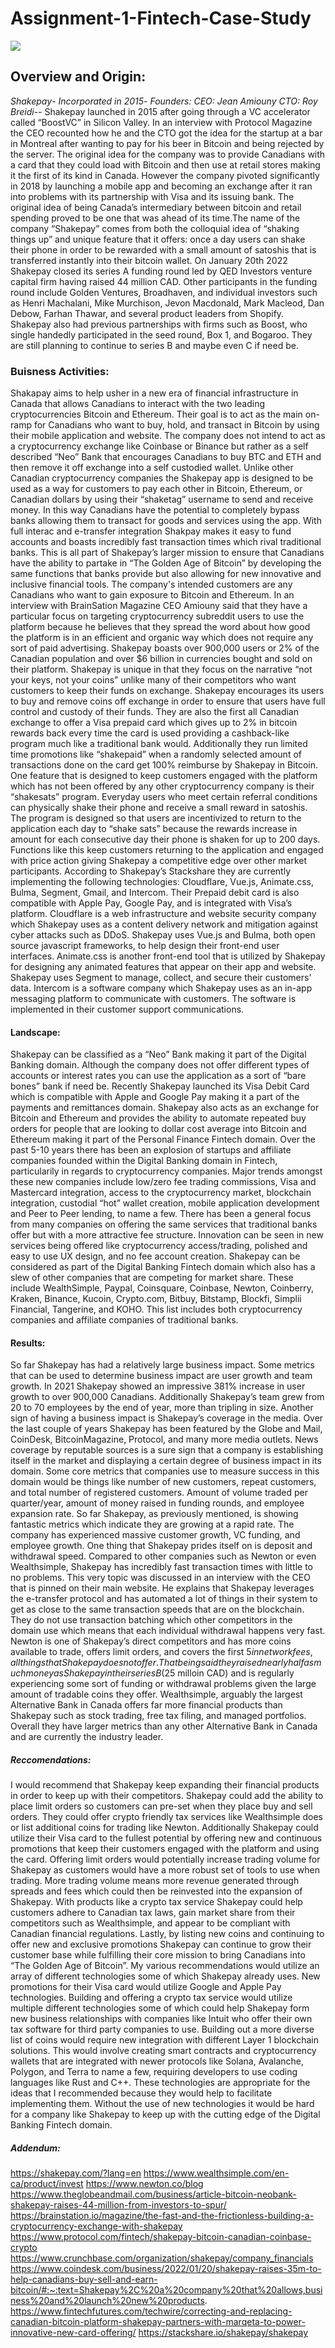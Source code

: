 # Assignment-1-Fintech-Case-Study
![](https://github.com/Giggins/Assignment-1-Fintech-Case-Study/blob/main/Shakepay%20Logo.jpeg?raw=true)
## Overview and Origin:
*Shakepay*-
*Incorporated in 2015*-
*Founders: CEO: Jean Amiouny  CTO: Roy Breidi*--
Shakepay launched in 2015 after going through a VC accelerator called “BoostVC” in Silicon Valley. In an interview with Protocol Magazine the CEO recounted how he and the CTO got the idea for the startup at a bar in Montreal after wanting to pay for his beer in Bitcoin and being rejected by the server. The original idea for the company was to provide Canadians with a card that they could load with Bitcoin and then use at retail stores making it the first of its kind in Canada. However the company pivoted significantly in 2018 by launching a mobile app and becoming an exchange after it ran into problems with its partnership with Visa and its issuing bank. The original idea of being Canada’s intermediary between bitcoin and retail spending proved to be one that was ahead of its time.The name of the company “Shakepay” comes from both the colloquial idea of “shaking things up”  and unique feature that it offers: once a day users can shake their phone in order to be rewarded with a small amount of satoshis that is transferred instantly into their bitcoin wallet. 
On January 20th 2022 Shakepay closed its series A funding round led by QED Investors venture capital firm having raised 44 million CAD. Other participants in the funding round include Golden Ventures, Broadhaven, and individual investors such as Henri Machalani, Mike Murchison, Jevon Macdonald, Mark Macleod, Dan Debow, Farhan Thawar, and several product leaders from Shopify. Shakepay also had previous partnerships with firms such as Boost, who single handedly participated in the seed round,  Box 1, and Bogaroo. They are still planning to continue to series B and maybe even C if need be. 
### Buisness Activities: 
Shakapay aims to help usher in a new era of financial infrastructure in Canada that allows Canadians to interact with the two leading cryptocurrencies Bitcoin and Ethereum. Their goal is to act as the main on-ramp for Canadians who want to buy, hold, and transact in Bitcoin by using their mobile application and website. The company does not intend to act as a cryptocurrency exchange like Coinbase or Binance but rather as a self described “Neo” Bank that encourages Canadians to buy BTC and ETH and then remove it off exchange into a self custodied wallet. Unlike other Canadian cryptocurrency companies the Shakepay app is designed to be used as a way for customers to pay each other in Bitcoin, Ethereum, or Canadian dollars by using their “shaketag” username to send and receive money. In this way Canadians have the potential to completely bypass banks allowing them to transact for goods and services using the app. With full interac and e-transfer integration Shakpay makes it easy to fund accounts and boasts incredibly fast transaction times which rival traditional banks. This is all part of Shakepay’s larger mission to ensure that Canadians have the ability to partake in “The Golden Age of Bitcoin” by developing the same functions that banks provide but also allowing for new innovative and inclusive financial tools. 
The company's intended customers are any Canadians who want to gain exposure to Bitcoin and Ethereum. In an interview with BrainSation Magazine CEO Amiouny said that they have a particular focus on targeting cryptocurrency subreddit users to use the platform because he believes that they spread the word about how good the platform is in an efficient and organic way which does not require any sort of paid advertising. Shakepay boasts over 900,000 users or 2% of the Canadian population and over $6 billion in currencies bought and sold on their platform. 
Shakepay is unique in that they focus on the narrative “not your keys, not your coins” unlike many of their competitors who want customers to keep their funds on exchange. Shakepay encourages its users to buy and remove coins off exchange in order to ensure that users have full control and custody of their funds. They are also the first all Canadian exchange to offer a Visa prepaid card which gives up to 2% in bitcoin rewards back every time the card is used providing a cashback-like program much like a traditional bank would. Additionally they run limited time promotions like “shakepaid” when a randomly selected amount of transactions done on the card get 100% reimburse by Shakepay in Bitcoin. One feature that is designed to keep customers engaged with the platform which has not been offered by any other cryptocurrency company is their “shakesats” program. Everyday users who meet certain referral conditions can physically shake their phone and receive a small reward in satoshis. The program is designed so that users are incentivized to return to the application each day to “shake sats” because the rewards increase in amount for each consecutive day their phone is shaken for up to 200 days. Functions like this keep customers returning to the application and engaged with price action giving Shakepay a competitive edge over other market participants. 
According to Shakepay’s Stackshare they are currently implementing the following technologies: Cloudflare, Vue.js, Animate.css, Bulma, Segment, Gmail, and Intercom. Their Prepaid debit card is also compatible with Apple Pay, Google Pay, and is integrated with Visa’s platform. Cloudflare is a web infrastructure and website security company which Shakepay uses as a content delivery network and mitigation against cyber attacks such as DDoS. Shakepay uses Vue.js and Bulma, both open source javascript frameworks, to help design their front-end user interfaces. Animate.css is another front-end tool that is utilized by Shakepay for designing any animated features that appear on their app and website. Shakepay uses Segment to manage, collect, and secure their customers' data. Intercom is a software company which Shakepay uses as an in-app messaging platform to communicate with customers. The software is implemented in their customer support communications. 
#### Landscape:
Shakepay can be classified as a “Neo” Bank making it part of the Digital Banking domain. Although the company does not offer different types of accounts or interest rates you can use the application as a sort of “bare bones” bank if need be. Recently Shakepay launched its Visa Debit Card which is compatible with Apple and Google Pay making it a part of the payments and remittances domain. Shakepay also acts as an exchange for Bitcoin and Ethereum and provides the ability to automate repeated buy orders for people that are looking to dollar cost average into Bitcoin and Ethereum making it part of the Personal Finance Fintech domain.
Over the past 5-10 years there has been an explosion of startups and affiliate companies founded within the Digital Banking domain in Fintech, particularily in regards to cryptocurrency companies. Major trends amongst these new companies include low/zero fee trading commissions, Visa and Mastercard integration, access to the cryptocurrency market, blockchain integration, custodial “hot” wallet creation, mobile application development and Peer to Peer lending, to name a few. There has been a general focus from many companies on offering the same services that traditional banks offer but with a more attractive fee structure. Innovation can be seen in new services being offered like cryptocurrency access/trading, polished and easy to use UX design, and no fee account creation. 
Shakepay can be considered as part of the Digital Banking Fintech domain which also has a slew of other companies that are competing for market share. These include WealthSimple, Paypal, Coinsquare, Coinbase, Newton, Coinberry, Kraken, Binance, Kucoin, Crypto.com, Bitbuy, Bitstamp, Blockfi, Simplii Financial, Tangerine, and KOHO. This list includes both cryptocurrency companies and affiliate companies of traditional banks.
#### Results:
So far Shakepay has had a relatively large business impact. Some metrics that can be used to determine business impact are user growth and team growth. In 2021 Shakepay showed an impressive 381% increase in user growth to over 900,000 Canadians. Additionally Shakepay’s team grew from 20 to 70 employees by the end of year, more than tripling in size. Another sign of having a business impact is Shakepay’s coverage in the media. Over the last couple of years Shakepay has been featured by the Globe and Mail, CoinDesk, BitcoinMagazine, Protocol, and many more media outlets. News coverage by reputable sources is a sure sign that a company is establishing itself in the market and displaying a certain degree of business impact in its domain. 
Some core metrics that companies use to measure success in this domain would be things like number of new customers, repeat customers, and total number of registered customers. Amount of volume traded per quarter/year, amount of money raised in funding rounds, and employee expansion rate.  So far Shakepay, as previously mentioned, is showing fantastic metrics which indicate they are growing at a rapid rate. The company has experienced massive customer growth, VC funding, and employee growth.
One thing that Shakepay prides itself on is deposit and withdrawal speed. Compared to other companies such as Newton or even Wealthsimple, Shakepay has incredibly fast transaction times with little to no problems. This very topic was discussed in an interview with the CEO that is pinned on their main website. He explains that Shakepay leverages the e-transfer protocol and has automated a lot of things in their system to get as close to the same transaction speeds that are on the blockchain. They do not use transaction batching which other competitors in the domain use which means that each individual withdrawal happens very fast. Newton is one of Shakepay’s direct competitors and has more coins available to trade, offers limit orders, and covers the first $5 in network fees, all things that Shakepay does not offer. That being said they raised nearly half as much money as Shakepay in their series B ($25 milloin CAD) and is regularly experiencing some sort of funding or withdrawal problems given the large amount of tradable coins they offer. Wealthsimple, arguably the largest Alternative Bank in Canada offers far more financial products than Shakepay such as stock trading, free tax filing, and managed portfolios. Overall they have larger metrics than any other Alternative Bank in Canada and are currently the industry leader.
##### Reccomendations:
I would recommend that Shakepay keep expanding their financial products in order to keep up with their competitors. Shakepay could add the ability to place limit orders so customers can pre-set when they place buy and sell orders. They could offer crypto friendly tax services like Wealthsimple does or list additional coins for trading like Newton. Additionally Shakepay could utilize their Visa card to the fullest potential by offering new and continuous promotions that keep their customers engaged with the platform and using the card. 
Offering limit orders would potentially increase trading volume for Shakepay as customers would have a more robust set of tools to use when trading. More trading volume means more revenue generated through spreads and fees which could then be reinvested into the expansion of Shakepay. With products like a crypto tax service Shakepay could help customers adhere to Canadian tax laws, gain market share from their competitors such as Wealthsimple, and appear to be compliant with Canadian financial regulations. Lastly, by listing new coins and continuing to offer new and exclusive promotions Shakepay can continue to grow their customer base while fulfilling their core mission to bring Canadians into “The Golden Age of Bitcoin”.
My various recommendations would utilize an array of different technologies some of which Shakepay already uses. New promotions for their Visa card would utilize Google and Apple Pay technologies. Building and offering a crypto tax service would utilize multiple different technologies some of which could help Shakepay form new business relationships with companies like Intuit who offer their own tax software for third party companies to use. Building out a more diverse list of coins would require new integration with different Layer 1 blockchain solutions. This would involve creating smart contracts and cryptocurrency wallets that are integrated with newer protocols like Solana, Avalanche, Polygon, and Terra to name a few, requiring developers to use coding languages like Rust and C++.
These technologies are appropriate for the ideas that I recommended because they would help to facilitate implementing them. Without the use of new technologies it would be hard for a company like Shakepay to keep up with the cutting edge of the Digital Banking Fintech domain. 
##### Addendum:
https://shakepay.com/?lang=en
https://www.wealthsimple.com/en-ca/product/invest
https://www.newton.co/blog
https://www.theglobeandmail.com/business/article-bitcoin-neobank-shakepay-raises-44-million-from-investors-to-spur/
https://brainstation.io/magazine/the-fast-and-the-frictionless-building-a-cryptocurrency-exchange-with-shakepay
https://www.protocol.com/fintech/shakepay-bitcoin-canadian-coinbase-crypto
https://www.crunchbase.com/organization/shakepay/company_financials
https://www.coindesk.com/business/2022/01/20/shakepay-raises-35m-to-help-canadians-buy-sell-and-earn-bitcoin/#:~:text=Shakepay%2C%20a%20company%20that%20allows,business%20and%20launch%20new%20products.
https://www.fintechfutures.com/techwire/correcting-and-replacing-canadian-bitcoin-platform-shakepay-partners-with-marqeta-to-power-innovative-new-card-offering/
https://stackshare.io/shakepay/shakepay



